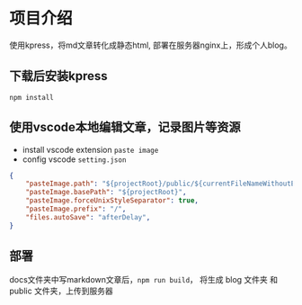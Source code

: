 
# 项目介绍  
使用kpress，将md文章转化成静态html, 部署在服务器nginx上，形成个人blog。


## 下载后安装kpress
`npm install`

## 使用vscode本地编辑文章，记录图片等资源
- install vscode extension `paste image`  
- config vscode `setting.json`  
``` json
{
    "pasteImage.path": "${projectRoot}/public/${currentFileNameWithoutExt}",
    "pasteImage.basePath": "${projectRoot}",
    "pasteImage.forceUnixStyleSeparator": true,
    "pasteImage.prefix": "/",
    "files.autoSave": "afterDelay",
}
```

## 部署
docs文件夹中写markdown文章后，`npm run build`， 
将生成 blog 文件夹 和 public 文件夹，上传到服务器
